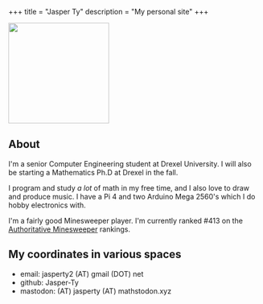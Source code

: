 +++
title = "Jasper Ty"
description = "My personal site"
+++

<img src="/logo_no_bg.png" width="200" height="200">

## About
I'm a senior Computer Engineering student at Drexel University. I will also be starting a Mathematics Ph.D at Drexel in the fall.

I program and study *a lot* of math in my free time, and I also love to draw and produce music. 
I have a Pi 4 and two Arduino Mega 2560's which I do hobby electronics with.

I'm a fairly good Minesweeper player. I'm currently ranked #413 on the [Authoritative Minesweeper](https://minesweepergame.com/world-rankings.php) rankings.


## My coordinates in various spaces

- email: jasperty2 (AT) gmail (DOT) net <br>
- github: Jasper-Ty <br>
- mastodon: (AT) jasperty (AT) mathstodon.xyz <br>
